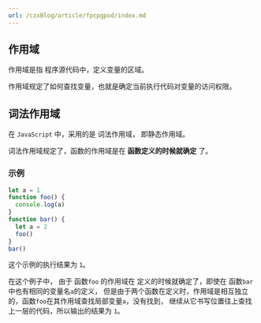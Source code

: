 ```yaml
---
url: /czxBlog/article/fpcpgpod/index.md
---
```

## 作用域

作用域是指 程序源代码中，定义变量的区域。

作用域规定了如何查找变量，也就是确定当前执行代码对变量的访问权限。

## 词法作用域

在 `JavaScript` 中，采用的是 词法作用域， 即静态作用域。

词法作用域规定了，函数的作用域是在 **函数定义的时候就确定** 了。

### 示例

```js
let a = 1
function foo() {
  console.log(a)
}
function bar() {
  let a = 2
  foo()
}
bar()
```

这个示例的执行结果为 `1`。

在这个例子中， 由于 函数`foo` 的作用域在 定义的时候就确定了，即使在 函数`bar` 中也有相同的变量名`a`的定义，
但是由于两个函数在定义时，作用域是相互独立的，函数`foo`在其作用域查找局部变量`a`，没有找到，
继续从它书写位置往上查找上一层的代码，所以输出的结果为 `1`。
